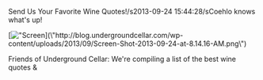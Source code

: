 Send Us Your Favorite Wine Quotes!/s2013-09-24 15:44:28/sCoehlo knows what\'s up!

[![\"Screen](\"http://blog.undergroundcellar.com/wp-content/uploads/2013/09/Screen-Shot-2013-09-24-at-8.14.16-AM.png\")](\"http://blog.undergroundcellar.com/wp-content/uploads/2013/09/Screen-Shot-2013-09-24-at-8.14.16-AM.png\")

 Friends of Underground Cellar: We\'re compiling a list of the best wine quotes &